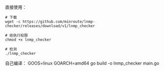 直接使用：

```shell
# 下载
wget -c https://github.com/minroute/lnmp-checker/releases/download/v1/lnmp_checker

# 给执行权限
chmod +x lnmp_checker

# 检测
./lnmp_checker
```



自己编译： GOOS=linux GOARCH=amd64 go build -o lnmp_checker  main.go

